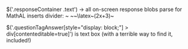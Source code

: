 $('.responseContainer .text') -> all on-screen response blobs
parse for MathAL inserts
divider: ~
~~\latex~(2x+3)~

$('.questionTagAnswer[style="display: block;"] > div[contenteditable=true]') is text box (with a terrible way to find it, included!)